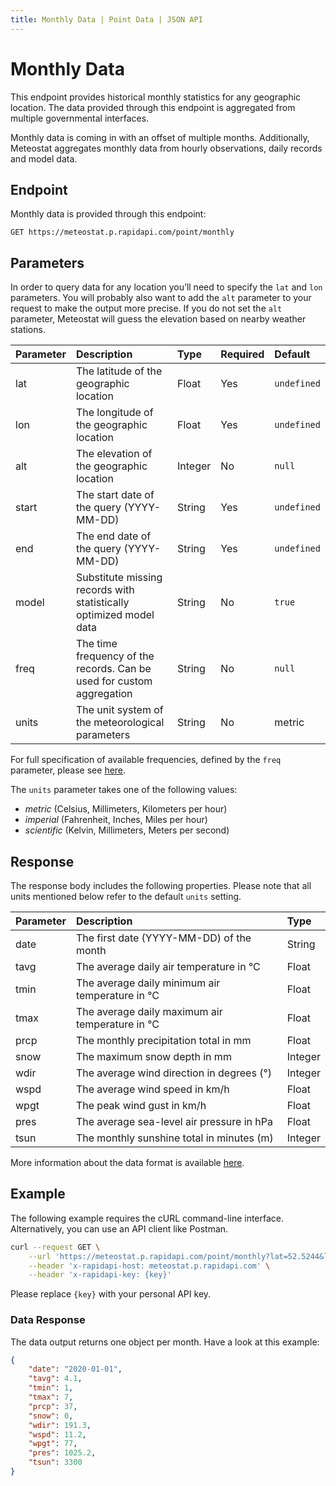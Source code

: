 ```yaml
---
title: Monthly Data | Point Data | JSON API
---
```


# Monthly Data

This endpoint provides historical monthly statistics for any geographic location. The data provided through this endpoint is aggregated from multiple governmental interfaces.

Monthly data is coming in with an offset of multiple months. Additionally, Meteostat aggregates monthly data from hourly observations, daily records and model data.

## Endpoint

Monthly data is provided through this endpoint:

```
GET https://meteostat.p.rapidapi.com/point/monthly
```

## Parameters

In order to query data for any location you’ll need to specify the `lat` and `lon` parameters. You will probably also want to add the `alt` parameter to your request to make the output more precise. If you do not set the `alt` parameter, Meteostat will guess the elevation based on nearby weather stations.

| **Parameter** | **Description**                                                       | **Type** | **Required** | **Default** |
|:--------------|:----------------------------------------------------------------------|:---------|:-------------|:------------|
| lat           | The latitude of the geographic location                               | Float    | Yes          | `undefined` |
| lon           | The longitude of the geographic location                              | Float    | Yes          | `undefined` |
| alt           | The elevation of the geographic location                              | Integer  | No           | `null`      |
| start         | The start date of the query (YYYY-MM-DD)                              | String   | Yes          | `undefined` |
| end           | The end date of the query (YYYY-MM-DD)                                | String   | Yes          | `undefined` |
| model         | Substitute missing records with statistically optimized model data    | String   | No           | `true`      |
| freq          | The time frequency of the records. Can be used for custom aggregation | String   | No           | `null`      |
| units         | The unit system of the meteorological parameters                      | String   | No           | metric      |

For full specification of available frequencies, defined by the `freq` parameter, please see [here](https://pandas.pydata.org/pandas-docs/stable/user_guide/timeseries.html#offset-aliases).

The `units` parameter takes one of the following values:

* _metric_ (Celsius, Millimeters, Kilometers per hour)
* _imperial_ (Fahrenheit, Inches, Miles per hour)
* _scientific_ (Kelvin, Millimeters, Meters per second)

## Response

The response body includes the following properties. Please note that all units mentioned below refer to the default `units` setting.

| **Parameter** | **Description**                                 | **Type** |
|:--------------|:------------------------------------------------|:---------|
| date          | The first date (YYYY-MM-DD) of the month        | String   |
| tavg          | The average daily air temperature in °C         | Float    |
| tmin          | The average daily minimum air temperature in °C | Float    |
| tmax          | The average daily maximum air temperature in °C | Float    |
| prcp          | The monthly precipitation total in mm           | Float    |
| snow          | The maximum snow depth in mm                    | Integer  |
| wdir          | The average wind direction in degrees (°)       | Integer  |
| wspd          | The average wind speed in km/h                  | Float    |
| wpgt          | The peak wind gust in km/h                      | Float    |
| pres          | The average sea-level air pressure in hPa       | Float    |
| tsun          | The monthly sunshine total in minutes (m)       | Integer  |

More information about the data format is available [here](/formats.html).

## Example

The following example requires the cURL command-line interface. Alternatively, you can use an API client like Postman.

```sh
curl --request GET \
	--url 'https://meteostat.p.rapidapi.com/point/monthly?lat=52.5244&lon=13.4105&start=2020-01-01&end=2020-12-31&alt=43' \
	--header 'x-rapidapi-host: meteostat.p.rapidapi.com' \
	--header 'x-rapidapi-key: {key}'
```

Please replace `{key}` with your personal API key.

### Data Response

The data output returns one object per month. Have a look at this example:

```json
{
	"date": "2020-01-01",
	"tavg": 4.1,
	"tmin": 1,
	"tmax": 7,
	"prcp": 37,
	"snow": 0,
	"wdir": 191.3,
	"wspd": 11.2,
	"wpgt": 77,
	"pres": 1025.2,
	"tsun": 3300
}
```
